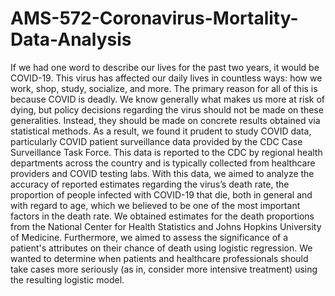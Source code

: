 # AMS-572-Coronavirus-Mortality-Data-Analysis
If we had one word to describe our lives for the past two years, it would be COVID-19. This virus has affected our daily lives in countless ways: how we work, shop, study, socialize, and more. The primary reason for all of this is because COVID is deadly. We know generally what makes us more at risk of dying, but policy decisions regarding the virus should not be made on these generalities. Instead, they should be made on concrete results obtained via statistical methods. As a result, we found it prudent to study COVID data, particularly COVID patient surveillance data provided by the CDC Case Surveillance Task Force. This data is reported to the CDC by regional health departments across the country and is typically collected from healthcare providers and COVID testing labs. With this data, we aimed to analyze the accuracy of reported estimates regarding the virus’s death rate, the proportion of people infected with COVID-19 that die, both in general and with regard to age, which we believed to be one of the most important factors in the death rate. We obtained estimates for the death proportions from the National Center for Health Statistics and Johns Hopkins University of Medicine. Furthermore, we aimed to assess the significance of a patient's attributes on their chance of death using logistic regression. We wanted to determine when patients and healthcare professionals should take cases more seriously (as in, consider more intensive treatment) using the resulting logistic model.
